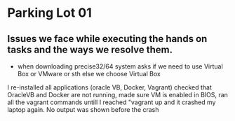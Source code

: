 # Parking Lot 01
## Issues we face while executing the hands on tasks and the ways we resolve them.

* when downloading precise32/64 system asks if we need to use Virtual Box or VMware or sth else 
	we choose Virtual Box
	
I re-installed all applications (oracle VB, Docker, Vagrant) checked that OracleVB and Docker are not running, made sure VM is enabled in BIOS,  ran all the vagrant commands untill I reached "vagrant up and it crashed my laptop again. No output was shown before the crash
